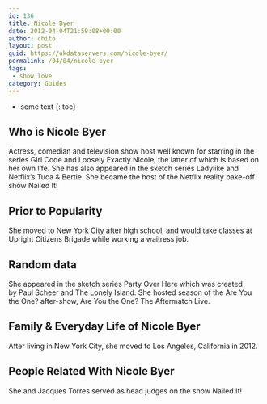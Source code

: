 ```yaml
---
id: 136
title: Nicole Byer
date: 2012-04-04T21:59:08+00:00
author: chito
layout: post
guid: https://ukdataservers.com/nicole-byer/
permalink: /04/04/nicole-byer
tags:
 - show love
category: Guides
---
```


* some text
{: toc}


## Who is  Nicole Byer
                  
                  
                  
Actress, comedian and television show host well known for starring in the series Girl Code and Loosely Exactly Nicole, the latter of which is based on her own life. She has also appeared in the sketch series Ladylike and Netflix&#8217;s Tuca & Bertie. She became the host of the Netflix reality bake-off show Nailed It!  
                  
                
                
                
## Prior to Popularity 
                  
                  
                  
She moved to New York City after high school, and would take classes at Upright Citizens Brigade while working a waitress job.
                  
                
                
                
## Random data 
                  
                  
                  
She appeared in the sketch series Party Over Here which was created by Paul Scheer and The Lonely Island. She hosted season of the Are You the One? after-show, Are You the One? The Aftermatch Live.
                  
                
                
                
## Family & Everyday Life of Nicole Byer
                  
                  
                  
After living in New York City, she moved to Los Angeles, California in 2012.
                  
                
                
                
## People Related With  Nicole Byer
                  
                  
                  
She and Jacques Torres served as head judges on the show Nailed It!
                  
                
              
            
          
          
          
    
    
  
